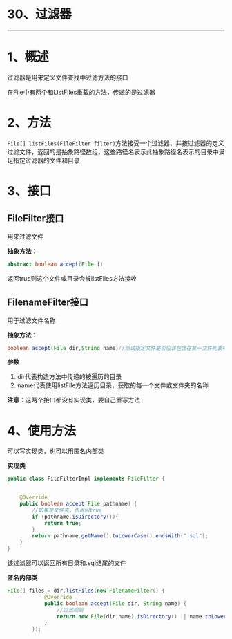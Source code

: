 # 30、过滤器

------

# 1、概述

过滤器是用来定义文件查找中过滤方法的接口

在File中有两个和ListFiles重载的方法，传递的是过滤器

# 2、方法

`File[] listFiles(FileFilter filter)`方法接受一个过滤器，并按过滤器的定义过滤文件，返回的是抽象路径数组，这些路径名表示此抽象路径名表示的目录中满足指定过滤器的文件和目录

# 3、接口

## FileFilter接口

用来过滤文件

**抽象方法**：

```java
abstract boolean accept(File f)
```

返回true则这个文件或目录会被listFiles方法接收

## FilenameFilter接口

用于过滤文件名称

**抽象方法**：

```java
boolean accept(File dir,String name)//测试指定文件是否应该包含在某一文件列表中
```

**参数**

1. dir代表构造方法中传递的被遍历的目录
2. name代表使用listFile方法遍历目录，获取的每一个文件或文件夹的名称

**注意**：这两个接口都没有实现类，要自己重写方法

# 4、使用方法

可以写实现类，也可以用匿名内部类

**实现类**

```java
public class FileFilterImpl implements FileFilter {


    @Override
    public boolean accept(File pathname) {
        //如果是文件夹，也返回true
        if (pathname.isDirectory()){
            return true;
        }
        return pathname.getName().toLowerCase().endsWith(".sql");
    }
}

```

该过滤器可以返回所有目录和.sql结尾的文件

**匿名内部类**

```java
File[] files = dir.listFiles(new FilenameFilter() {
            @Override
            public boolean accept(File dir, String name) {
                //过滤规则
                return new File(dir,name).isDirectory() || name.toLowerCase().endsWith(".sql");
            }
        });
```



